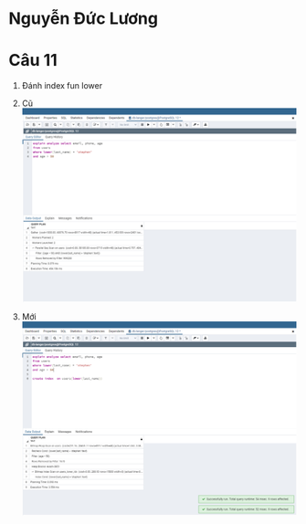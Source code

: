 # Nguyễn Đức Lương

# Câu 11
1. Đánh index fun lower

2. Cũ
![alt text](https://github.com/chalkybug/SQL-Tunning/blob/master/Query%20tuning%20(bu%E1%BB%95i%20s%E1%BB%91%203)/11c.png)

3. Mới
![alt text](https://github.com/chalkybug/SQL-Tunning/blob/master/Query%20tuning%20(bu%E1%BB%95i%20s%E1%BB%91%203)/11m.png)
